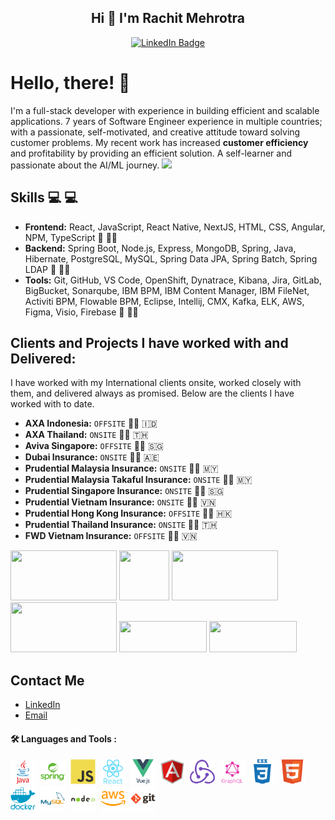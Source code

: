 <div id="header" align="center">
  <h2> Hi 👋 I'm Rachit Mehrotra</h2>
  <div id="badges">
    <a href="https://www.linkedin.com/in/rachit-mehrotra-io/">
      <img src="https://img.shields.io/badge/LinkedIn-blue?style=for-the-badge&logo=linkedin&logoColor=white" alt="LinkedIn Badge"/>
    </a>
  </div>
</div>


# Hello, there! 👋

I'm a full-stack developer with experience in building efficient and scalable applications.
7 years of Software Engineer experience in multiple countries; with a passionate, self-motivated, and creative attitude toward solving customer problems. 
My recent work has increased **customer efficiency** and profitability by providing an efficient solution. A self-learner and passionate about the AI/ML journey.
<img src="https://media.giphy.com/media/WUlplcMpOCEmTGBtBW/giphy.gif" width="30">

## Skills :computer: :computer:  

- **Frontend:** React, JavaScript, React Native, NextJS, HTML, CSS, Angular, NPM, TypeScript :rocket: 👨‍💻
- **Backend:** Spring Boot, Node.js, Express, MongoDB, Spring, Java, Hibernate, PostgreSQL, MySQL, Spring Data JPA, Spring Batch, Spring LDAP :rocket: 👨‍💻
- **Tools:** Git, GitHub, VS Code, OpenShift, Dynatrace, Kibana, Jira, GitLab, BigBucket, Sonarqube, IBM BPM, IBM Content Manager, IBM FileNet, Activiti BPM, Flowable BPM, Eclipse, Intellij, CMX, Kafka, ELK, AWS, Figma, Visio, Firebase  :rocket: 👨‍💻
 
## Clients and Projects I have worked with and Delivered:
I have worked with my International clients onsite, worked closely with them, and delivered always as promised. Below are the clients I have worked with to date.
- **AXA Indonesia:** `OFFSITE` 👨‍💻 :indonesia: 
- **AXA Thailand:** `ONSITE` 👨‍💻 :thailand: 
- **Aviva Singapore:**   `OFFSITE` 👨‍💻 :singapore:
- **Dubai Insurance:** `ONSITE` 👨‍💻 :united_arab_emirates:
- **Prudential Malaysia Insurance:**  `ONSITE` 👨‍💻 :malaysia: 
- **Prudential Malaysia Takaful Insurance:** `ONSITE` 👨‍💻 :malaysia: 
- **Prudential Singapore Insurance:** `ONSITE` 👨‍💻 :singapore: 
- **Prudential Vietnam Insurance:** `ONSITE` 👨‍💻 :vietnam:
- **Prudential Hong Kong Insurance:** `OFFSITE` 👨‍💻 :hong_kong:
- **Prudential Thailand Insurance:** `ONSITE` 👨‍💻 :thailand:
- **FWD Vietnam Insurance:** `OFFSITE` 👨‍💻 :vietnam: 
  
<div>
  <img src="https://www.prudential.com.my/export/sites/prudential-pamb/en/.galleries/images/prudential-malaysia-logo-1200x630.jpg" width="170" height="80">
   <img src="https://axa.co.id/o/axaone-theme/images/logo-axa.png" width="80" height="80"> 
  <img src="https://www.dubins.ae/dubins/portals/_default/Skins/Dubins/img/logo/logo.png" width="170" height="80">
  <img src="https://singlife.com/etc.clientlibs/asl-public/clientlibs/clientlib-base/resources/assets/logo/sl-logo-singlife.png" width="170" height="80">
  <img src="https://static.aviva.io/assets/logo/aviva-logo.svg" width="140" height="50">
  <img src="https://upload.wikimedia.org/wikipedia/commons/thumb/5/51/Logo_FWD.svg/800px-Logo_FWD.svg.png" width="140" height="50">
</div>

## Contact Me

- [LinkedIn](https://www.linkedin.com/in/rachit-mehrotra-io/)
- [Email](rachitmehrotra04@gmail.com)


#### :hammer_and_wrench: Languages and Tools :
<div>
  <img src="https://github.com/devicons/devicon/blob/master/icons/java/java-original-wordmark.svg" title="Java" alt="Java" width="40" height="40"/>&nbsp;
  <img src="https://github.com/devicons/devicon/blob/master/icons/spring/spring-original-wordmark.svg" title="Spring" alt="Spring" width="40" height="40"/>&nbsp;
  <img src="https://github.com/devicons/devicon/blob/master/icons/javascript/javascript-original.svg" title="JavaScript" alt="JavaScript" width="40" height="40"/>&nbsp;
  <img src="https://github.com/devicons/devicon/blob/master/icons/react/react-original-wordmark.svg" title="React" alt="React" width="40" height="40"/>&nbsp;
  <img src="https://github.com/devicons/devicon/blob/master/icons/vuejs/vuejs-original-wordmark.svg" title="VueJS" alt="=VueJS" width="40" height="40"/>&nbsp;
  <img src="https://github.com/devicons/devicon/blob/master/icons/angularjs/angularjs-original.svg" title="Angular" alt="Angular" width="40" height="40"/>&nbsp;
  <img src="https://github.com/devicons/devicon/blob/master/icons/redux/redux-original.svg" title="Redux" alt="Redux " width="40" height="40"/>&nbsp;
  <img src="https://github.com/devicons/devicon/blob/master/icons/graphql/graphql-plain-wordmark.svg" title="GraphQL" alt="GraphQL" width="40" height="40"/>&nbsp;
  <img src="https://github.com/devicons/devicon/blob/master/icons/css3/css3-plain-wordmark.svg"  title="CSS3" alt="CSS" width="40" height="40"/>&nbsp;
  <img src="https://github.com/devicons/devicon/blob/master/icons/html5/html5-original.svg" title="HTML5" alt="HTML" width="40" height="40"/>&nbsp;
  <img src="https://github.com/devicons/devicon/blob/master/icons/docker/docker-plain-wordmark.svg" title="Docker" alt="Docker" width="40" height="40"/>&nbsp;
  <img src="https://github.com/devicons/devicon/blob/master/icons/mysql/mysql-original-wordmark.svg" title="MySQL"  alt="MySQL" width="40" height="40"/>&nbsp;
  <img src="https://github.com/devicons/devicon/blob/master/icons/nodejs/nodejs-original-wordmark.svg" title="NodeJS" alt="NodeJS" width="40" height="40"/>&nbsp;
  <img src="https://github.com/devicons/devicon/blob/master/icons/amazonwebservices/amazonwebservices-plain-wordmark.svg" title="AWS" alt="AWS" width="40" height="40"/>&nbsp;
  <img src="https://github.com/devicons/devicon/blob/master/icons/git/git-original-wordmark.svg" title="Git" **alt="Git" width="40" height="40"/>
</div>


<!---
rachitmeck/rachitmeck is a ✨ special ✨ repository because its `README.md` (this file) appears on your GitHub profile.
You can click the Preview link to take a look at your changes.
--->
